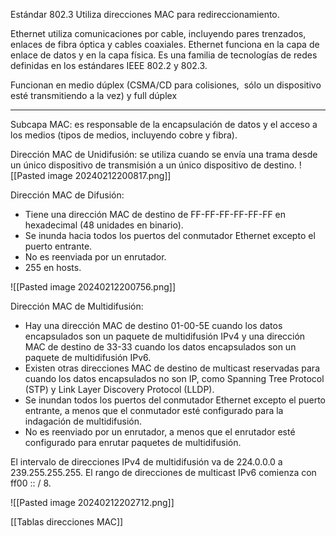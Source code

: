 Estándar 802.3
Utiliza direcciones MAC para redireccionamiento.

Ethernet utiliza comunicaciones por cable, incluyendo pares trenzados, enlaces de fibra óptica y cables coaxiales.
Ethernet funciona en la capa de enlace de datos y en la capa física. Es una familia de tecnologías de redes definidas en los estándares IEEE 802.2 y 802.3.

Funcionan en medio dúplex (CSMA/CD para colisiones,  sólo un dispositivo esté transmitiendo a la vez) y full dúplex

---
Subcapa MAC: es responsable de la encapsulación de datos y el acceso a los medios (tipos de medios, incluyendo cobre y fibra). 


Dirección MAC de Unidifusión: se utiliza cuando se envía una trama desde un único dispositivo de transmisión a un único dispositivo de destino.
![[Pasted image 20240212200817.png]]

Dirección MAC de Difusión: 
- Tiene una dirección MAC de destino de FF-FF-FF-FF-FF-FF en hexadecimal (48 unidades en binario).
- Se inunda hacia todos los puertos del conmutador Ethernet excepto el puerto entrante.
- No es reenviada por un enrutador.
- 255 en hosts.

![[Pasted image 20240212200756.png]]

Dirección MAC de Multidifusión: 

- Hay una dirección MAC de destino 01-00-5E cuando los datos encapsulados son un paquete de multidifusión IPv4 y una dirección MAC de destino de 33-33 cuando los datos encapsulados son un paquete de multidifusión IPv6.
- Existen otras direcciones MAC de destino de multicast reservadas para cuando los datos encapsulados no son IP, como Spanning Tree Protocol (STP) y Link Layer Discovery Protocol (LLDP).
- Se inundan todos los puertos del conmutador Ethernet excepto el puerto entrante, a menos que el conmutador esté configurado para la indagación de multidifusión.
- No es reenviado por un enrutador, a menos que el enrutador esté configurado para enrutar paquetes de multidifusión.

El intervalo de direcciones IPv4 de multidifusión va de 224.0.0.0 a 239.255.255.255. El rango de direcciones de multicast IPv6 comienza con ff00 :: / 8.

![[Pasted image 20240212202712.png]]

[[Tablas direcciones MAC]]